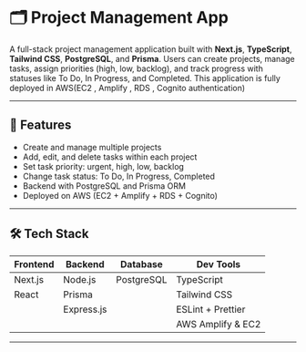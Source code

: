 # 🗂️ Project Management App

A full-stack project management application built with **Next.js**, **TypeScript**, **Tailwind CSS**, **PostgreSQL**, and **Prisma**. Users can create projects, manage tasks, assign priorities (high, low, backlog), and track progress with statuses like To Do, In Progress, and Completed. This application is fully deployed in AWS(EC2 , Amplify , RDS , Cognito authentication)

---

## 🚀 Features

- Create and manage multiple projects
- Add, edit, and delete tasks within each project
- Set task priority: urgent, high, low, backlog
- Change task status: To Do, In Progress, Completed
- Backend with PostgreSQL and Prisma ORM
- Deployed on AWS (EC2 + Amplify + RDS + Cognito)

---

## 🛠️ Tech Stack

| Frontend     | Backend      | Database     | Dev Tools             |
|--------------|--------------|--------------|------------------------|
| Next.js      | Node.js      | PostgreSQL   | TypeScript             |
| React        | Prisma       |              | Tailwind CSS           |
|     | Express.js   |              | ESLint + Prettier      |
|    |              |              | AWS Amplify & EC2      |

---


